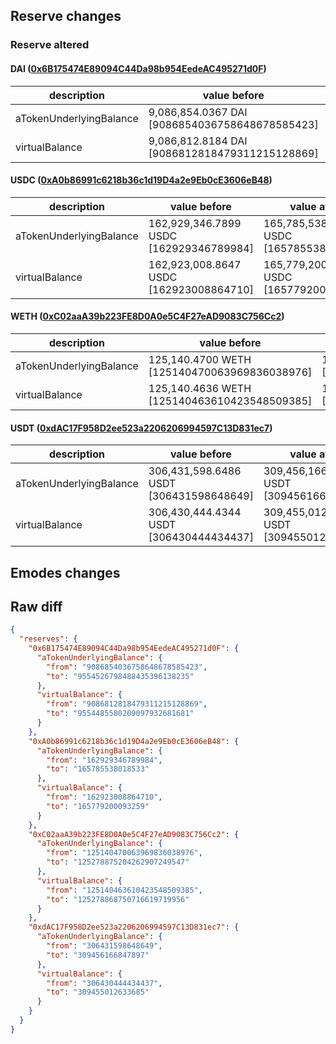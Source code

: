 ## Reserve changes

### Reserve altered

#### DAI ([0x6B175474E89094C44Da98b954EedeAC495271d0F](https://etherscan.io/address/0x6B175474E89094C44Da98b954EedeAC495271d0F))

| description | value before | value after |
| --- | --- | --- |
| aTokenUnderlyingBalance | 9,086,854.0367 DAI [9086854036758648678585423] | 9,554,526.7984 DAI [9554526798488435396138235] |
| virtualBalance | 9,086,812.8184 DAI [9086812818479311215128869] | 9,554,485.5802 DAI [9554485580209097932681681] |


#### USDC ([0xA0b86991c6218b36c1d19D4a2e9Eb0cE3606eB48](https://etherscan.io/address/0xA0b86991c6218b36c1d19D4a2e9Eb0cE3606eB48))

| description | value before | value after |
| --- | --- | --- |
| aTokenUnderlyingBalance | 162,929,346.7899 USDC [162929346789984] | 165,785,538.0185 USDC [165785538018533] |
| virtualBalance | 162,923,008.8647 USDC [162923008864710] | 165,779,200.0932 USDC [165779200093259] |


#### WETH ([0xC02aaA39b223FE8D0A0e5C4F27eAD9083C756Cc2](https://etherscan.io/address/0xC02aaA39b223FE8D0A0e5C4F27eAD9083C756Cc2))

| description | value before | value after |
| --- | --- | --- |
| aTokenUnderlyingBalance | 125,140.4700 WETH [125140470063969836038976] | 125,278.8752 WETH [125278875204262907249547] |
| virtualBalance | 125,140.4636 WETH [125140463610423548509385] | 125,278.8687 WETH [125278868750716619719956] |


#### USDT ([0xdAC17F958D2ee523a2206206994597C13D831ec7](https://etherscan.io/address/0xdAC17F958D2ee523a2206206994597C13D831ec7))

| description | value before | value after |
| --- | --- | --- |
| aTokenUnderlyingBalance | 306,431,598.6486 USDT [306431598648649] | 309,456,166.8478 USDT [309456166847897] |
| virtualBalance | 306,430,444.4344 USDT [306430444434437] | 309,455,012.6336 USDT [309455012633685] |


## Emodes changes

## Raw diff

```json
{
  "reserves": {
    "0x6B175474E89094C44Da98b954EedeAC495271d0F": {
      "aTokenUnderlyingBalance": {
        "from": "9086854036758648678585423",
        "to": "9554526798488435396138235"
      },
      "virtualBalance": {
        "from": "9086812818479311215128869",
        "to": "9554485580209097932681681"
      }
    },
    "0xA0b86991c6218b36c1d19D4a2e9Eb0cE3606eB48": {
      "aTokenUnderlyingBalance": {
        "from": "162929346789984",
        "to": "165785538018533"
      },
      "virtualBalance": {
        "from": "162923008864710",
        "to": "165779200093259"
      }
    },
    "0xC02aaA39b223FE8D0A0e5C4F27eAD9083C756Cc2": {
      "aTokenUnderlyingBalance": {
        "from": "125140470063969836038976",
        "to": "125278875204262907249547"
      },
      "virtualBalance": {
        "from": "125140463610423548509385",
        "to": "125278868750716619719956"
      }
    },
    "0xdAC17F958D2ee523a2206206994597C13D831ec7": {
      "aTokenUnderlyingBalance": {
        "from": "306431598648649",
        "to": "309456166847897"
      },
      "virtualBalance": {
        "from": "306430444434437",
        "to": "309455012633685"
      }
    }
  }
}
```